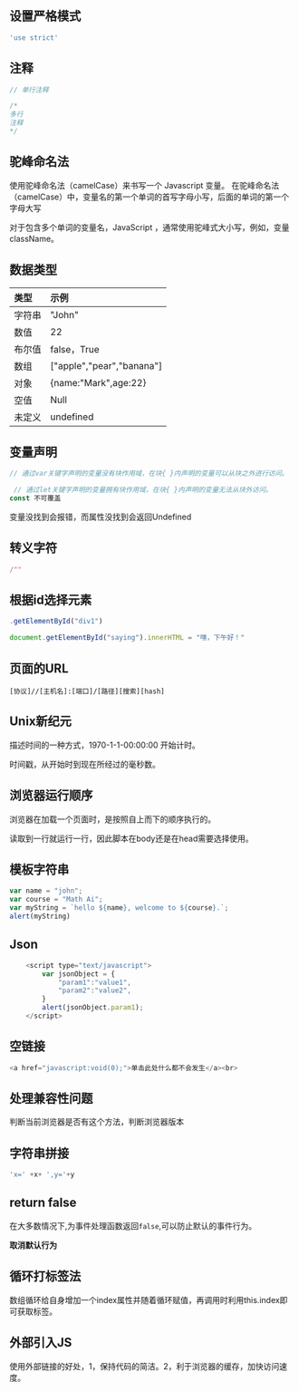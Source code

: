 ## 设置严格模式

```javascript
'use strict'
```

## 注释

```javascript
// 单行注释

/*
多行
注释
*/
```

## 驼峰命名法

使用驼峰命名法（camelCase）来书写一个 Javascript 变量。 在驼峰命名法（camelCase）中，变量名的第一个单词的首写字母小写，后面的单词的第一个字母大写

对于包含多个单词的变量名，JavaScript ，通常使用驼峰式大小写，例如，变量 className。

## 数据类型

| 类型   | 示例                      |
| :----- | :------------------------ |
| 字符串 | "John"                    |
| 数值   | 22                        |
| 布尔值 | false，True               |
| 数组   | \["apple","pear","banana"\] |
| 对象   | \{name:"Mark",age:22\}      |
| 空值   | Null                      |
| 未定义 | undefined                 |


## 变量声明

```javascript
// 通过var关键字声明的变量没有块作用域，在块{ }内声明的变量可以从块之外进行访问。

 // 通过let关键字声明的变量拥有块作用域，在块{ }内声明的变量无法从块外访问。
const 不可覆盖	
```

变量没找到会报错，而属性没找到会返回Undefined

## 转义字符

```javascript
/""
```

## 根据id选择元素

```javascript
.getElementById("div1")

document.getElementById("saying").innerHTML = "嘿，下午好！"
```

## 页面的URL

```
[协议]//[主机名]:[端口]/[路径][搜索][hash]
```

## Unix新纪元

描述时间的一种方式，1970-1-1-00:00:00 开始计时。

时间戳，从开始时到现在所经过的毫秒数。

## 浏览器运行顺序

浏览器在加载一个页面时，是按照自上而下的顺序执行的。

读取到一行就运行一行，因此脚本在body还是在head需要选择使用。


## 模板字符串

```js
var name = "john";
var course = "Math Ai";
var myString = `hello ${name}, welcome to ${course}.`;
alert(myString)
```

## Json

```js
	<script type="text/javascript">
		var jsonObject = {
			"param1":"value1",
			"param2":"value2",
		}
		alert(jsonObject.param1);
	</script>
```

## 空链接

```JavaScript
<a href="javascript:void(0);">单击此处什么都不会发生</a><br>
```

## 处理兼容性问题

判断当前浏览器是否有这个方法，判断浏览器版本

## 字符串拼接

```JavaScript
'x=' +x+ ',y='+y
```

## return false

在大多数情况下,为事件处理函数返回`false`,可以防止默认的事件行为。

**取消默认行为**

## 循环打标签法

数组循环给自身增加一个index属性并随着循环赋值，再调用时利用this.index即可获取标签。

## 外部引入JS

使用外部链接的好处，1，保持代码的简洁。2，利于浏览器的缓存，加快访问速度。

